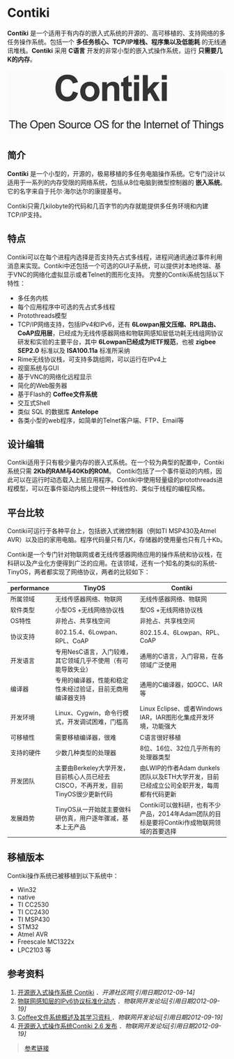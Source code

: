 # Contiki

**Contiki** 是一个适用于有内存的嵌入式系统的开源的、高可移植的、支持网络的多任务操作系统。包括一个 **多任务核心、TCP/IP堆栈、程序集以及低能耗** 的无线通讯堆栈。**Contiki** 采用 **C语言** 开发的非常小型的嵌入式操作系统，运行 **只需要几K的内存**。

![](../images/contiki.jpg)

## 简介

**Contiki** 是一个小型的，开源的，极易移植的多任务电脑操作系统。它专门设计以适用于一系列的内存受限的网络系统，包括从8位电脑到微型控制器的 **嵌入系统**。它的名字来自于托尔·海尔达尔的康提基号。

Contiki只需几kilobyte的代码和几百字节的内存就能提供多任务环境和内建TCP/IP支持。

## 特点

Contiki可以在每个进程内选择是否支持先占式多线程，进程间通讯通过事件利用消息来实现。Contiki中还包括一个可选的GUI子系统，可以提供对本地终端、基于VNC的网络化虚拟显示或者Telnet的图形化支持。
完整的Contiki系统包括以下特性：

- 多任务内核
- 每个应用程序中可选的先占式多线程
- Protothreads模型
- TCP/IP网络支持，包括IPv4和IPv6，还有 **6Lowpan报文压缩、RPL路由、CoAP应用层**，已经成为无线传感器网络和物联网感知层低功耗无线组网协议研发和实验的主要平台，其中 **6Lowpan已经成为IETF规范**，也被 **zigbee SEP2.0** 标准以及 **ISA100.11a** 标准所采纳
- Rime无线协议栈，可支持多跳组网，可以运行在IPv4上
- 视窗系统与GUI
- 基于VNC的网络化远程显示
- 简化的Web服务器
- 基于Flash的 **Coffee文件系统**
- 交互式Shell
- 类似 SQL 的数据库 **Antelope**
- 各类小型的web程序，如简单的Telnet客户端、FTP、Email等

## 设计编辑

Contiki适用于只有极少量内存的嵌入式系统。在一个较为典型的配置中，Contiki系统只需 **2Kb的RAM与40Kb的ROM**。 Contiki包括了一个事件驱动的内核，因此可以在运行时动态载入上层应用程序。Contiki中使用轻量级的protothreads进程模型，可以在事件驱动内核上提供一种线性的、类似于线程的编程风格。

## 平台比较

Contiki可运行于各种平台上，包括嵌入式微控制器（例如TI MSP430及Atmel AVR）以及旧的家用电脑。程序代码量只有几K，存储器的使用量也只有几十Kb。

Contiki是一个专门针对物联网或者无线传感器网络应用的操作系统和协议栈，在科研以及产业化方便得到广泛的应用。在该领域，还有一个知名的类似的系统- TinyOS，两者都实现了网络协议，两者的比较如下：

|    performance    |       TinyOS      |       Contiki      |
|-------------------|-------------------|--------------------|
| 所属领域 | 无线传感器网络、物联网 | 无线传感器网络、物联网 |
| 软件类型 | 小型OS +无线网络协议栈 | 型OS +无线网络协议栈 |
| OS特性 | 非抢占、共享栈空间 | 非抢占、共享栈空间 |
| 协议支持 | 802.15.4、6Lowpan、RPL、CoAP | 802.15.4、6Lowpan、RPL、CoAP |
| 开发语言 | 专用NesC语言，入门较难，其它领域几乎不使用（有可能导致失业）| 通用的C语言，入门容易，在各领域广泛使用 |
| 编译器 | 专用的编译器，性能和稳定性未经过验证，目前无商用编译器支持 | 通用的C编译器，如GCC、IAR等 |
| 开发环境 | Linux、Cygwin，命令行模式，开发调试困难，门槛高 | Linux Eclipse、或者Windows IAR，IAR图形化集成开发环境，功能强大 |
| 可移植性 | 需要移植编译器，很难 | C语言很好移植 |
| 支持的硬件 | 少数几种类型的处理器 | 8位、16位、32位几乎所有的处理器类型 |
| 开发团队 | 主要由Berkeley大学开发，目前核心人员已经去CISCO，不再开发，目前TinyOS很少更新代码 | 由LWIP的作者Adam dunkels团队以及ETH大学开发，目前已经成立公司全职开发，每周都有代码更新 |
| 发展趋势 | TinyOS从一开始就主要做科研仿真，用户逐年骤减，基本上无产品 | Contiki可以做科研，也有不少产品，2014年Adam团队的目标是要将Contiki作成物联网领域的首要选择 |

## 移植版本

Contiki操作系统已被移植到以下系统中：

- Win32
- native
- TI CC2530
- TI CC2430
- TI MSP430
- STM32
- Atmel AVR
- Freescale MC1322x
- LPC2103 等

## 参考资料

1. [开源嵌入式操作系统 Contiki](http://baike.baidu.com/redirect/aac1gQAw5NMwc92LDFufHwgQ4dHBa7aJmeh6cBycl4T2WzxGhgBe66YO1uwTm_CkiZ3QM5Oh3e9nzoEF2A)   ．*开源社区网[引用日期2012-09-14]*
2. [物联网感知层的IPv6协议标准化动态](http://baike.baidu.com/redirect/7556qg_apCEPxMQbwBoZo0FmxdbAIT0Oh_lJe8cQsw26bDSeIYiKw9Ez9nHpFMiEFZelo1S4BTkcdmAgCj46dC6xfXGn)  ．*物联网开发论坛[引用日期2012-09-19]*
3. [Coffee文件系统概述及其学习资料 ](http://baike.baidu.com/redirect/53dbO0mzvMpzlTXPweFC5scwGhoRxh3Djkn6O2RUwr6sEm_7-ntGvohmgz8b13YYRsuPfZD1Aawc0Hg0WBcE2_GhzJZb_w) ．*物联网开发论坛[引用日期2012-09-19]*
4. [开源嵌入式操作系统Contiki 2.6 发布](http://baike.baidu.com/redirect/2872Sakssh7J1vMzfLV6TYLxRAzEZE_31ubr9kVM9mW2oyMarEHhLe8C7-PSu_cyXAu5EzqGxIGulshkAno4R3Ww6Wfdpw)  ．*物联网开发论坛[引用日期2012-09-19]*

>[参考链接](http://baike.baidu.com/link?url=jZvXLXRmh9sS2QOSq6T8tbiZS96q5caMzxF6UawIY8lilxdIQ2FWp_ZJameI14-xWuK3u53osUU8UmJAo5SH1K)
